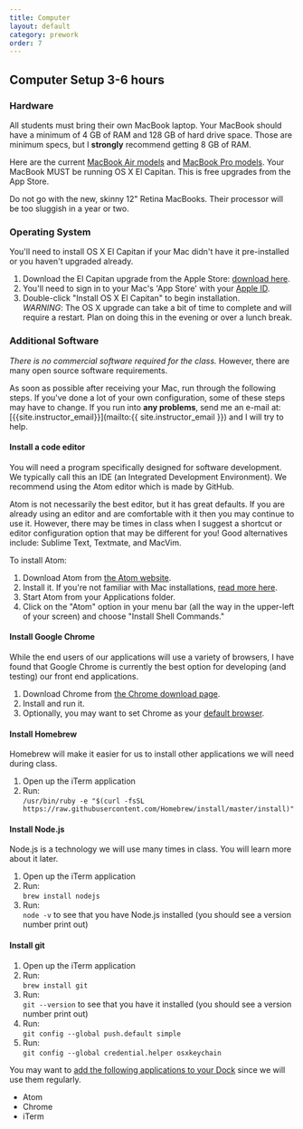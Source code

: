 ```yaml
---
title: Computer
layout: default
category: prework
order: 7
---
```


## Computer Setup <time class='estimate'>3-6 hours</time>

### Hardware

All students must bring their own MacBook laptop. Your MacBook should have a minimum of 4 GB of RAM and 128 GB of hard drive space. Those are minimum specs, but I **strongly** recommend getting 8 GB of RAM.

Here are the current [MacBook Air models](http://www.apple.com/macbook-air/specs.html) and [MacBook Pro models](http://www.apple.com/macbook-pro/specs-retina/). Your MacBook MUST be running OS X El Capitan. This is free upgrades from the App Store.

Do not go with the new, skinny 12" Retina MacBooks. Their processor will be too sluggish in a year or two.

### Operating System

You'll need to install OS X El Capitan if your Mac didn't have it pre-installed or you haven't upgraded already.

1.  Download the El Capitan upgrade from the Apple Store: [download here](https://itunes.apple.com/us/app/os-x-el-capitan/id1018109117?mt=12).
2.  You'll need to sign in to your Mac's 'App Store' with your [Apple ID](https://appleid.apple.com/).
3.  Double-click "Install OS X El Capitan" to begin installation.  
*WARNING*: The OS X upgrade can take a bit of time to complete and will require a restart. Plan on doing this in the evening or over a lunch break.

### Additional Software

_There is no commercial software required for the class._ However, there are many open source software requirements.

As soon as possible after receiving your Mac, run through the following steps. If you've done a lot of your own configuration, some of these steps may have to change. If you run into **any problems**, send me an e-mail at: [{{site.instructor_email}}](mailto:{{ site.instructor_email }}) and I will try to help.

#### Install a code editor

You will need a program specifically designed for software development. We typically call this an IDE (an Integrated Development Environment). We recommend using the Atom editor which is made by GitHub.

Atom is not necessarily the best editor, but it has great defaults. If you are already using an editor and are comfortable with it then you may continue to use it. However, there may be times in class when I suggest a shortcut or editor configuration option that may be different for you! Good alternatives include: Sublime Text, Textmate, and MacVim.

To install Atom:

  1. Download Atom from [the Atom website](https://atom.io/).
  1. Install it. If you're not familiar with Mac installations, [read more here](http://www.howtogeek.com/177619/how-to-install-applications-on-a-mac-everything-you-need-to-know/).
  1. Start Atom from your Applications folder.
  1. Click on the "Atom" option in your menu bar (all the way in the upper-left of your screen) and choose "Install Shell Commands."

#### Install Google Chrome

While the end users of our applications will use a variety of browsers, I have found that Google Chrome is currently the best option for developing (and testing) our front end applications.

  1. Download Chrome from [the Chrome download page](https://www.google.com/intl/en/chrome/browser/).
  1. Install and run it.
  1. Optionally, you may want to set Chrome as your [default browser](https://support.google.com/chrome/answer/95417?hl=en).

#### Install Homebrew

Homebrew will make it easier for us to install other applications we will need during class.

  1. Open up the iTerm application
  1. Run:  
  `/usr/bin/ruby -e "$(curl -fsSL https://raw.githubusercontent.com/Homebrew/install/master/install)"`

#### Install Node.js

Node.js is a technology we will use many times in class. You will learn more about it later.

  1. Open up the iTerm application
  1. Run:  
  `brew install nodejs`
  1. Run:  
  `node -v` to see that you have Node.js installed (you should see a version number print out)

#### Install git

  1. Open up the iTerm application
  1. Run:  
  `brew install git`
  1. Run:  
  `git --version` to see that you have it installed (you should see a version number print out)
  1. Run:  
  `git config --global push.default simple`
  1. Run:  
  `git config --global credential.helper osxkeychain`

You may want to [add the following applications to your Dock](https://support.apple.com/en-us/HT201730) since we will use them regularly.

  * Atom
  * Chrome
  * iTerm
